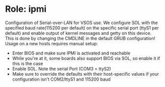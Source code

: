 # Role: ipmi

Configuration of Serial-over-LAN for VSOS use.
We configure SOL with the specified baud rate(115200 per default) on the specific serial port (ttyS1 per default) and enable output of kernel messages and getty on this device. This is done by changing the CMDLINE in the default GRUB configuration!
Usage on a new hosts requires manual setup:
* Enter BIOS and make sure IPMI is activated and reachable
* While you're at it, some boards also support BIOS via SOL, so enable it if this is the case
* Enable SOL. Note the serial Port (COM3 = ttyS2)
* Make sure to override the defaults with their host-specific values if your configuration isn't COM2/ttyS1 and 115200 baud

